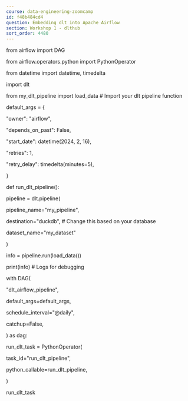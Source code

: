 ```yaml
---
course: data-engineering-zoomcamp
id: f48b484cd4
question: Embedding dlt into Apache Airflow
section: Workshop 1 - dlthub
sort_order: 4480
---
```


from airflow import DAG

from airflow.operators.python import PythonOperator

from datetime import datetime, timedelta

import dlt

from my_dlt_pipeline import load_data  # Import your dlt pipeline function

default_args = {

"owner": "airflow",

"depends_on_past": False,

"start_date": datetime(2024, 2, 16),

"retries": 1,

"retry_delay": timedelta(minutes=5),

}

def run_dlt_pipeline():

pipeline = dlt.pipeline(

pipeline_name="my_pipeline",

destination="duckdb",  # Change this based on your database

dataset_name="my_dataset"

)

info = pipeline.run(load_data())

print(info)  # Logs for debugging

with DAG(

"dlt_airflow_pipeline",

default_args=default_args,

schedule_interval="@daily",

catchup=False,

) as dag:

run_dlt_task = PythonOperator(

task_id="run_dlt_pipeline",

python_callable=run_dlt_pipeline,

)

run_dlt_task

